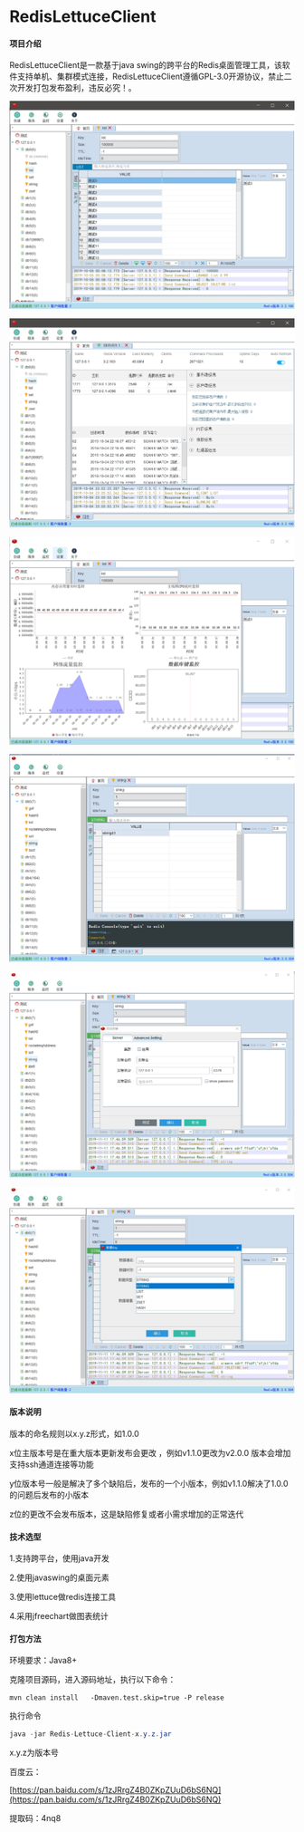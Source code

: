 # RedisLettuceClient

#### 项目介绍

RedisLettuceClient是一款基于java swing的跨平台的Redis桌面管理工具，该软件支持单机、集群模式连接，RedisLettuceClient遵循GPL-3.0开源协议，禁止二次开发打包发布盈利，违反必究！。

![key信息](./uploads/2019-10-05-00829.jpg)



![服务](./uploads/2019-10-05-00649.jpg)





![监控](./uploads/2019-10-05-00944.jpg)



![控制台](./uploads/2019-11-11-01929.jpg)

![新建连接](./uploads/2019-11-11-185011.png)

![新建key](./uploads/2019-11-11-185511.jpg)



#### 版本说明

版本的命名规则以x.y.z形式，如1.0.0

x位主版本号是在重大版本更新发布会更改 ，例如v1.1.0更改为v2.0.0 版本会增加支持ssh通道连接等功能

y位版本号一般是解决了多个缺陷后，发布的一个小版本，例如v1.1.0解决了1.0.0 的问题后发布的小版本

z位的更改不会发布版本，这是缺陷修复或者小需求增加的正常迭代

####  技术选型

1.支持跨平台，使用java开发

2.使用javaswing的桌面元素

3.使用lettuce做redis连接工具

4.采用jfreechart做图表统计

####  打包方法

环境要求：Java8+ 

克隆项目源码，进入源码地址，执行以下命令：

```
mvn clean install 	-Dmaven.test.skip=true -P release 
```

执行命令

```java
java -jar Redis-Lettuce-Client-x.y.z.jar
```

x.y.z为版本号



百度云：

[https://pan.baidu.com/s/1zJRrgZ4B0ZKpZUuD6bS6NQ](https://pan.baidu.com/s/1zJRrgZ4B0ZKpZUuD6bS6NQ)

提取码：4nq8

